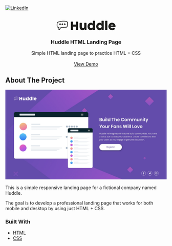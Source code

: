 [![LinkedIn][linkedin-shield]][linkedin-url]

<br />
<div align="center">
  <a href="https://github.com/github_username/repo_name">
    <img src="./images/logo.png" alt="Logo" width="185" height="31">
  </a>

<h3 align="center">Huddle HTML Landing Page</h3>

  <p align="center">
    Simple HTML landing page to practice HTML + CSS 
    <br />
    <br />
    <a href="https://google.es">View Demo</a>
  </p>
</div>


## About The Project

![Product Name Screen Shot][product-screenshot]

This is a simple responsive landing page for a fictional company named Huddle.

The goal is to develop a professional landing page that works for both mobile and desktop by using just HTML + CSS.

### Built With

* [HTML](https://nextjs.org/)
* [CSS](https://reactjs.org/)


[product-screenshot]: images/screenshot.png
[linkedin-shield]: https://img.shields.io/badge/-LinkedIn-black.svg?style=for-the-badge&logo=linkedin&colorB=555
[linkedin-url]: https://www.linkedin.com/in/alba-casas/
